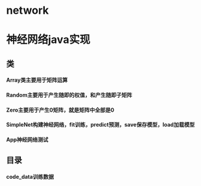 # network

# 神经网络java实现

## 类
#### Array类主要用于矩阵运算
#### Random主要用于产生随即的权值，和产生随即子矩阵
#### Zero主要用于产生0矩阵，就是矩阵中全部是0
#### SimpleNet构建神经网络，fit训练，predict预测，save保存模型，load加载模型
#### App神经网络测试

## 目录
#### code_data训练数据
